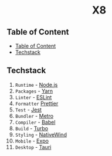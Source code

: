 <div align="center">
    <h1>X8</h1>
</div>

## Table of Content

- [Table of Content](#table-of-content)
- [Techstack](#techstack)

## Techstack

1. `Runtime` - [Node.js](https://nodejs.org/en)
2. `Packages` - [Yarn](https://yarnpkg.com/)
3. `Linter` - [ESLint](https://eslint.org/)
4. `Formatter` [Prettier](https://prettier.io/)
5. `Test` - [Jest](https://jestjs.io/)
6. `Bundler` - [Metro](https://metrobundler.dev/)
7. `Compiler` - [Babel](https://babeljs.io/)
8. `Build` - [Turbo](https://turbo.build/)
9. `Styling` - [NativeWind](https://www.nativewind.dev/)
10. `Mobile` - [Expo](https://expo.dev/)
11. `Desktop` - [Tauri](https://tauri.app/)

